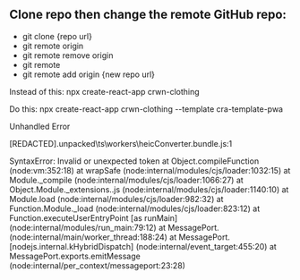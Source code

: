 ## Clone repo then change the remote GitHub repo:
- git clone {repo url}
- git remote origin
- git remote remove origin
- git remote
- git remote add origin {new repo url}



Instead of this:
npx create-react-app crwn-clothing

Do this:
npx create-react-app crwn-clothing --template cra-template-pwa


Unhandled Error

[REDACTED].unpacked\ts\workers\heicConverter.bundle.js:1



SyntaxError: Invalid or unexpected token
    at Object.compileFunction (node:vm:352:18)
    at wrapSafe (node:internal/modules/cjs/loader:1032:15)
    at Module._compile (node:internal/modules/cjs/loader:1066:27)
    at Object.Module._extensions..js (node:internal/modules/cjs/loader:1140:10)
    at Module.load (node:internal/modules/cjs/loader:982:32)
    at Function.Module._load (node:internal/modules/cjs/loader:823:12)
    at Function.executeUserEntryPoint [as runMain] (node:internal/modules/run_main:79:12)
    at MessagePort.<anonymous> (node:internal/main/worker_thread:188:24)
    at MessagePort.[nodejs.internal.kHybridDispatch] (node:internal/event_target:455:20)
    at MessagePort.exports.emitMessage (node:internal/per_context/messageport:23:28)